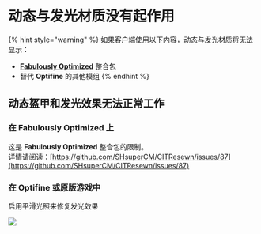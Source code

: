 # 动态与发光材质没有起作用

{% hint style="warning" %}
如果客户端使用以下内容，动态与发光材质将无法显示：

* [**Fabulously Optimized**](https://www.curseforge.com/minecraft/modpacks/fabulously-optimized) 整合包
* 替代 **Optifine** 的其他模组
{% endhint %}

## 动态盔甲和发光效果无法正常工作

### 在 Fabulously Optimized 上

这是 **Fabulously Optimized** 整合包的限制。  
详情请阅读：[https://github.com/SHsuperCM/CITResewn/issues/87](https://github.com/SHsuperCM/CITResewn/issues/87)

### 在 Optifine 或原版游戏中

启用平滑光照来修复发光效果

![](<../../.gitbook/assets/image (48) (1).png>)
